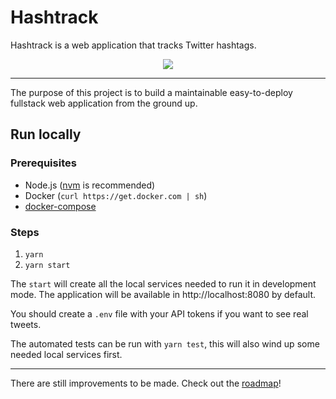 # Hashtrack

Hashtrack is a web application that tracks Twitter hashtags.
<div align="center">
  <img src="./screenshot.png">
</div>

<hr/>

The purpose of this project is to build a maintainable easy-to-deploy fullstack
web application from the ground up.

## Run locally

### Prerequisites
- Node.js ([nvm](https://github.com/nvm-sh/nvm) is recommended)
- Docker (`curl https://get.docker.com | sh`)
- [docker-compose](https://docs.docker.com/compose/install/)

### Steps
1. `yarn`
2. `yarn start`

The `start` will create all the local services needed to run it in development 
mode. The application will be available in http://localhost:8080 by default.

You should create a `.env` file with your API tokens if you want to see real
tweets.

The automated tests can be run with `yarn test`, this will also wind up some
needed local services first.

<hr/>

There are still improvements to be made. Check out the [roadmap](./ROADMAP.md)!
